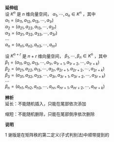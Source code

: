 **延伸组**    
设 $K^n$ 是 $n$ 维向量空间， $\alpha_1,\cdots,\alpha_n    
\in K^n$ ，其中    
 $\alpha_1=(a_{11},a_{12},a_{13},\cdots,a_{1r})$     
 $\alpha_2=(a_{21},a_{22},a_{13},\cdots,a_{2r})$     
 $\alpha_3=(a_{31},a_{32},a_{33},\cdots,a_{3r})$     
 $\cdots$     
 $\alpha_n=(a_{n1},a_{n2},a_{n3},\cdots,a_{nr})$     
    
设 $K^{n+r}$ 是 $n+r$ 维向量空间， $\beta_1,\cdots,\beta_n\in K^n$ ，其中    
 $\beta_1=(a_{11},a_{12},a_{13},\cdots,a_{1r},a_{1r+1},a_{1r+2},\cdots,a_{1r+k})$     
 $\beta_2=(a_{21},a_{22},a_{13},\cdots,a_{2r},a_{2r+1},a_{2r+2},\cdots,a_{2r+k})$     
 $\beta_3=(a_{31},a_{32},a_{33},\cdots,a_{3r},a_{3r+1},a_{3r+2},\cdots,a_{3r+k})$     
 $\cdots$     
 $\beta_n=(a_{n1},a_{n2},a_{n3},\cdots,a_{nr},a_{nr+1},a_{nr+2},\cdots,a_{nr+k})$     
    
**辨析**    
延长：不能随机插入，只能在尾部依次添加    
    
缩短：不能随机删除，只能在尾部倒序依次删除    
    
**说明**    
    
1 谢版是在矩阵秩的第二定义(子式判别法)中顺带提到的    
